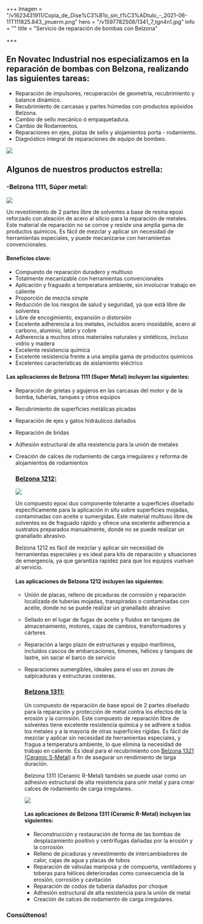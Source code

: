 +++
Imagen = "/v1623431911/Copia_de_Dise%C3%B1o_sin_t%C3%ADtulo_-_2021-06-11T111825.843_jmuerm.png"
hero = "/v1597782508/1341_7_tgn4n1.jpg"
info = ""
title = "Servicio de reparación de bombas con Belzona"

+++
## En Novatec Industrial nos especializamos en la reparación de bombas con Belzona, realizando las siguientes tareas:

* Reparación de impulsores, recuperación de geometría, recubrimiento y balance dinámico.
* Recubrimiento de carcasas y partes húmedas con productos epóxidos Belzona.
* Cambio de sello mecánico ó empaquetadura.
* Cambio de Rodamientos.
* Reparaciones en ejes, pistas de sello y alojamientos porta - rodamiento.
* Diagnóstico integral de reparaciones de equipo de bombeo.

![](https://res.cloudinary.com/novatec/v1623431998/3b4a846e-b3ff-47df-96d1-39f54fb74557_tdreov.jpg)

## **Algunos de nuestros productos estrella:** 

### -Belzona 1111, Súper metal:

![](https://res.cloudinary.com/novatec/v1623432274/Dise%C3%B1o_sin_t%C3%ADtulo_34_lfzlod.png)

Un revestimiento de 2 partes libre de solventes a base de resina epoxi reforzado con aleación de acero al silicio para la reparación de metales. Este material de reparación no se corroe y resiste una amplia gama de productos químicos. Es fácil de mezclar y aplicar sin necesidad de herramientas especiales, y puede mecanizarse con herramientas convencionales.

#### Beneficios clave:

* Compuesto de reparación duradero y multiuso
* Totalmente mecanizable con herramientas convencionales
* Aplicación y fraguado a temperatura ambiente, sin involucrar trabajo en caliente
* Proporción de mezcla simple
* Reducción de los riesgos de salud y seguridad, ya que está libre de solventes
* Libre de encogimiento, expansión o distorsión
* Excelente adherencia a los metales, incluidos acero inoxidable, acero al carbono, aluminio, latón y cobre
* Adherencia a muchos otros materiales naturales y sintéticos, incluso vidrio y madera
* Excelente resistencia química
* Excelente resistencia frente a una amplia gama de productos químicos
* Excelentes características de aislamiento eléctrico

#### Las aplicaciones de Belzona 1111 (Super Metal) incluyen las siguientes:

* Reparación de grietas y agujeros en las carcasas del motor y de la bomba, tuberías, tanques y otros equipos
* Recubrimiento de superficies metálicas picadas
* Reparación de ejes y gatos hidráulicos dañados
* Reparación de bridas
* Adhesión estructural de alta resistencia para la unión de metales
* Creación de calces de rodamiento de carga irregulares y reforma de alojamientos de rodamientos

  ### [**Belzona 1212:**](https://www.belzona.com/es/products/1000/1212.aspx)

  ![](https://res.cloudinary.com/novatec/v1623432409/Dise%C3%B1o_sin_t%C3%ADtulo_35_icyndy.png)

  Un compuesto epoxi duo componente tolerante a superficies diseñado específicamente para la aplicación in situ sobre superficies mojadas, contaminadas con aceite o sumergidas. Este material multiuso libre de solventes es de fraguado rápido y ofrece una excelente adherencia a sustratos preparados manualmente, donde no se puede realizar un granallado abrasivo.

  Belzona 1212 es fácil de mezclar y aplicar sin necesidad de herramientas especiales y es ideal para kits de reparación y situaciones de emergencia, ya que garantiza rapidez para que los equipos vuelvan al servicio.

  #### Las aplicaciones de Belzona 1212 incluyen las siguientes:
  * Unión de placas, relleno de picaduras de corrosión y reparación localizada de tuberías mojadas, transpiradas o contaminadas con aceite, donde no se puede realizar un granallado abrasivo
  * Sellado en el lugar de fugas de aceite y fluidos en tanques de almacenamiento, motores, cajas de cambios, transformadores y cárteres
  * Reparación a largo plazo de estructuras y equipo marítimos, incluidos cascos de embarcaciones, timones, hélices y tanques de lastre, sin sacar el barco de servicio
  * Reparaciones sumergibles, ideales para el uso en zonas de salpicaduras y estructuras costeras.

    ### [**Belzona 1311:**](https://www.belzona.com/es/products/1000/1311.aspx)

    Un compuesto de reparación de base epoxi de 2 partes diseñado para la reparación y protección de metal contra los efectos de la erosión y la corrosión. Este compuesto de reparación libre de solventes tiene excelente resistencia química y se adhiere a todos los metales y a la mayoría de otras superficies rígidas. Es fácil de mezclar y aplicar sin necesidad de herramientas especiales, y fragua a temperatura ambiente, lo que elimina la necesidad de trabajo en caliente. Es ideal para el recubrimiento con [Belzona 1321 (Ceramic S-Metal)](https://www.belzona.com/es/products/1000/1321.aspx) a fin de asegurar un rendimiento de larga duración.

    Belzona 1311 (Ceramic R-Metal) también se puede usar como un adhesivo estructural de alta resistencia para unir metal y para crear calces de rodamiento de carga irregulares.

    ![](https://res.cloudinary.com/novatec/v1623432566/Dise%C3%B1o_sin_t%C3%ADtulo_36_jl89we.png)

    #### Las aplicaciones de Belzona 1311 (Ceramic R-Metal) incluyen las siguientes:
    * Reconstrucción y restauración de forma de las bombas de desplazamiento positivo y centrífugas dañadas por la erosión y la corrosión
    * Relleno de picaduras y revestimiento de intercambiadores de calor, cajas de agua y placas de tubos
    * Reparación de válvulas mariposa y de compuerta, ventiladores y toberas para hélices deterioradas como consecuencia de la erosión, corrosión y cavitación
    * Reparación de codos de tubería dañados por choque
    * Adhesión estructural de alta resistencia para la unión de metal
    * Creación de calces de rodamiento de carga irregulares.

### **Consúltenos!** 